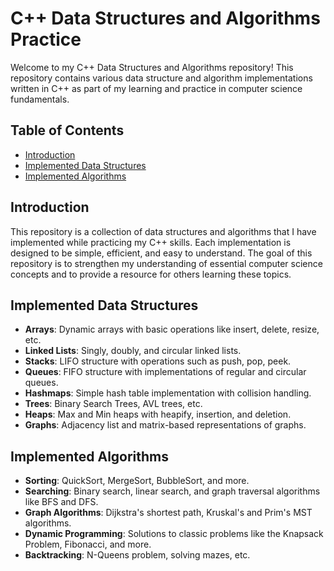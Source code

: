 # C++ Data Structures and Algorithms Practice

Welcome to my C++ Data Structures and Algorithms repository! This repository contains various data structure and algorithm implementations written in C++ as part of my learning and practice in computer science fundamentals.

## Table of Contents
- [Introduction](#introduction)
- [Implemented Data Structures](#implemented-data-structures)
- [Implemented Algorithms](#implemented-algorithms)

## Introduction
This repository is a collection of data structures and algorithms that I have implemented while practicing my C++ skills. Each implementation is designed to be simple, efficient, and easy to understand. The goal of this repository is to strengthen my understanding of essential computer science concepts and to provide a resource for others learning these topics.

## Implemented Data Structures
- **Arrays**: Dynamic arrays with basic operations like insert, delete, resize, etc.
- **Linked Lists**: Singly, doubly, and circular linked lists.
- **Stacks**: LIFO structure with operations such as push, pop, peek.
- **Queues**: FIFO structure with implementations of regular and circular queues.
- **Hashmaps**: Simple hash table implementation with collision handling.
- **Trees**: Binary Search Trees, AVL trees, etc.
- **Heaps**: Max and Min heaps with heapify, insertion, and deletion.
- **Graphs**: Adjacency list and matrix-based representations of graphs.

## Implemented Algorithms
- **Sorting**: QuickSort, MergeSort, BubbleSort, and more.
- **Searching**: Binary search, linear search, and graph traversal algorithms like BFS and DFS.
- **Graph Algorithms**: Dijkstra's shortest path, Kruskal's and Prim's MST algorithms.
- **Dynamic Programming**: Solutions to classic problems like the Knapsack Problem, Fibonacci, and more.
- **Backtracking**: N-Queens problem, solving mazes, etc.
